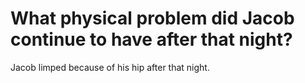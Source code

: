 # What physical problem did Jacob continue to have after that night?

Jacob limped because of his hip after that night.
